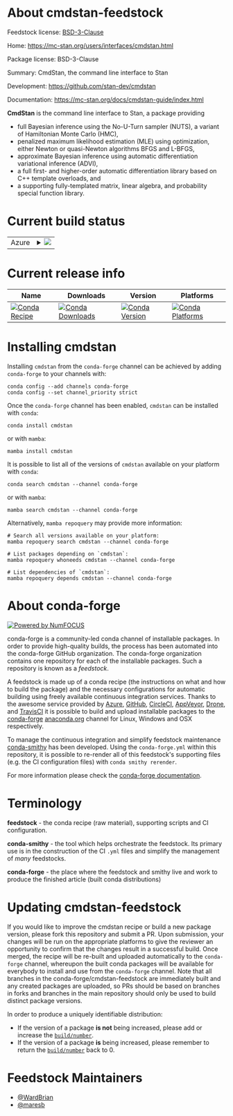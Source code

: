 About cmdstan-feedstock
=======================

Feedstock license: [BSD-3-Clause](https://github.com/conda-forge/cmdstan-feedstock/blob/main/LICENSE.txt)

Home: https://mc-stan.org/users/interfaces/cmdstan.html

Package license: BSD-3-Clause

Summary: CmdStan, the command line interface to Stan

Development: https://github.com/stan-dev/cmdstan

Documentation: https://mc-stan.org/docs/cmdstan-guide/index.html

<b>CmdStan</b> is the command line interface to Stan, a package providing

* full Bayesian inference using the No-U-Turn sampler (NUTS), a variant of Hamiltonian Monte Carlo (HMC),
* penalized maximum likelihood estimation (MLE) using optimization, either Newton or quasi-Newton algorithms BFGS and L-BFGS,
* approximate Bayesian inference using automatic differentiation variational inference (ADVI),
* a full first- and higher-order automatic differentiation library based on C++ template overloads, and
* a supporting fully-templated matrix, linear algebra, and probability special function library.


Current build status
====================


<table>
    
  <tr>
    <td>Azure</td>
    <td>
      <details>
        <summary>
          <a href="https://dev.azure.com/conda-forge/feedstock-builds/_build/latest?definitionId=13621&branchName=main">
            <img src="https://dev.azure.com/conda-forge/feedstock-builds/_apis/build/status/cmdstan-feedstock?branchName=main">
          </a>
        </summary>
        <table>
          <thead><tr><th>Variant</th><th>Status</th></tr></thead>
          <tbody><tr>
              <td>win_64</td>
              <td>
                <a href="https://dev.azure.com/conda-forge/feedstock-builds/_build/latest?definitionId=13621&branchName=main">
                  <img src="https://dev.azure.com/conda-forge/feedstock-builds/_apis/build/status/cmdstan-feedstock?branchName=main&jobName=win&configuration=win%20win_64_" alt="variant">
                </a>
              </td>
            </tr>
          </tbody>
        </table>
      </details>
    </td>
  </tr>
</table>

Current release info
====================

| Name | Downloads | Version | Platforms |
| --- | --- | --- | --- |
| [![Conda Recipe](https://img.shields.io/badge/recipe-cmdstan-green.svg)](https://anaconda.org/conda-forge/cmdstan) | [![Conda Downloads](https://img.shields.io/conda/dn/conda-forge/cmdstan.svg)](https://anaconda.org/conda-forge/cmdstan) | [![Conda Version](https://img.shields.io/conda/vn/conda-forge/cmdstan.svg)](https://anaconda.org/conda-forge/cmdstan) | [![Conda Platforms](https://img.shields.io/conda/pn/conda-forge/cmdstan.svg)](https://anaconda.org/conda-forge/cmdstan) |

Installing cmdstan
==================

Installing `cmdstan` from the `conda-forge` channel can be achieved by adding `conda-forge` to your channels with:

```
conda config --add channels conda-forge
conda config --set channel_priority strict
```

Once the `conda-forge` channel has been enabled, `cmdstan` can be installed with `conda`:

```
conda install cmdstan
```

or with `mamba`:

```
mamba install cmdstan
```

It is possible to list all of the versions of `cmdstan` available on your platform with `conda`:

```
conda search cmdstan --channel conda-forge
```

or with `mamba`:

```
mamba search cmdstan --channel conda-forge
```

Alternatively, `mamba repoquery` may provide more information:

```
# Search all versions available on your platform:
mamba repoquery search cmdstan --channel conda-forge

# List packages depending on `cmdstan`:
mamba repoquery whoneeds cmdstan --channel conda-forge

# List dependencies of `cmdstan`:
mamba repoquery depends cmdstan --channel conda-forge
```


About conda-forge
=================

[![Powered by
NumFOCUS](https://img.shields.io/badge/powered%20by-NumFOCUS-orange.svg?style=flat&colorA=E1523D&colorB=007D8A)](https://numfocus.org)

conda-forge is a community-led conda channel of installable packages.
In order to provide high-quality builds, the process has been automated into the
conda-forge GitHub organization. The conda-forge organization contains one repository
for each of the installable packages. Such a repository is known as a *feedstock*.

A feedstock is made up of a conda recipe (the instructions on what and how to build
the package) and the necessary configurations for automatic building using freely
available continuous integration services. Thanks to the awesome service provided by
[Azure](https://azure.microsoft.com/en-us/services/devops/), [GitHub](https://github.com/),
[CircleCI](https://circleci.com/), [AppVeyor](https://www.appveyor.com/),
[Drone](https://cloud.drone.io/welcome), and [TravisCI](https://travis-ci.com/)
it is possible to build and upload installable packages to the
[conda-forge](https://anaconda.org/conda-forge) [anaconda.org](https://anaconda.org/)
channel for Linux, Windows and OSX respectively.

To manage the continuous integration and simplify feedstock maintenance
[conda-smithy](https://github.com/conda-forge/conda-smithy) has been developed.
Using the ``conda-forge.yml`` within this repository, it is possible to re-render all of
this feedstock's supporting files (e.g. the CI configuration files) with ``conda smithy rerender``.

For more information please check the [conda-forge documentation](https://conda-forge.org/docs/).

Terminology
===========

**feedstock** - the conda recipe (raw material), supporting scripts and CI configuration.

**conda-smithy** - the tool which helps orchestrate the feedstock.
                   Its primary use is in the construction of the CI ``.yml`` files
                   and simplify the management of *many* feedstocks.

**conda-forge** - the place where the feedstock and smithy live and work to
                  produce the finished article (built conda distributions)


Updating cmdstan-feedstock
==========================

If you would like to improve the cmdstan recipe or build a new
package version, please fork this repository and submit a PR. Upon submission,
your changes will be run on the appropriate platforms to give the reviewer an
opportunity to confirm that the changes result in a successful build. Once
merged, the recipe will be re-built and uploaded automatically to the
`conda-forge` channel, whereupon the built conda packages will be available for
everybody to install and use from the `conda-forge` channel.
Note that all branches in the conda-forge/cmdstan-feedstock are
immediately built and any created packages are uploaded, so PRs should be based
on branches in forks and branches in the main repository should only be used to
build distinct package versions.

In order to produce a uniquely identifiable distribution:
 * If the version of a package **is not** being increased, please add or increase
   the [``build/number``](https://docs.conda.io/projects/conda-build/en/latest/resources/define-metadata.html#build-number-and-string).
 * If the version of a package **is** being increased, please remember to return
   the [``build/number``](https://docs.conda.io/projects/conda-build/en/latest/resources/define-metadata.html#build-number-and-string)
   back to 0.

Feedstock Maintainers
=====================

* [@WardBrian](https://github.com/WardBrian/)
* [@maresb](https://github.com/maresb/)

